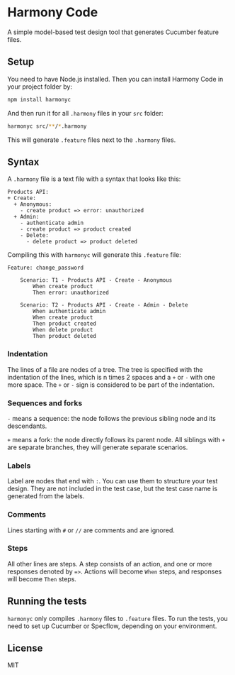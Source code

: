 # Harmony Code

A simple model-based test design tool that generates Cucumber feature files.

## Setup

You need to have Node.js installed. Then you can install Harmony Code in your project folder by:

```bash
npm install harmonyc
```

And then run it for all `.harmony` files in your `src` folder:

```bash
harmonyc src/**/*.harmony
```

This will generate `.feature` files next to the `.harmony` files.

## Syntax

A `.harmony` file is a text file with a syntax that looks like this:

```
Products API:
+ Create:
  + Anonymous:
    - create product => error: unauthorized
  + Admin:
    - authenticate admin
    - create product => product created
    - Delete:
      - delete product => product deleted
```

Compiling this with `harmonyc` will generate this `.feature` file:

```gherkin
Feature: change_password

    Scenario: T1 - Products API - Create - Anonymous
        When create product
        Then error: unauthorized
    
    Scenario: T2 - Products API - Create - Admin - Delete
        When authenticate admin
        When create product
        Then product created
        When delete product
        Then product deleted
```

### Indentation

The lines of a file are nodes of a tree. The tree is specified with the indentation of the lines, which is n times 2 spaces and a `+` or `-` with one more space. The `+` or `-` sign is considered to be part of the indentation.

### Sequences and forks

`-` means a sequence: the node follows the previous sibling node and its descendants.

`+` means a fork: the node directly follows its parent node. All siblings with `+` are separate branches, they will generate separate scenarios.

### Labels

Label are nodes that end with `:`. You can use them to structure your test design.
They are not included in the test case, but the test case name is generated from the labels.

### Comments

Lines starting with `#` or `//` are comments and are ignored.

### Steps

All other lines are steps. A step consists of an action, and one or more responses denoted by `=>`.
Actions will become `When` steps, and responses will become `Then` steps.


## Running the tests

`harmonyc` only compiles `.harmony` files to `.feature` files. To run the tests, you need to set up Cucumber or Specflow, depending on your environment.

## License

MIT
